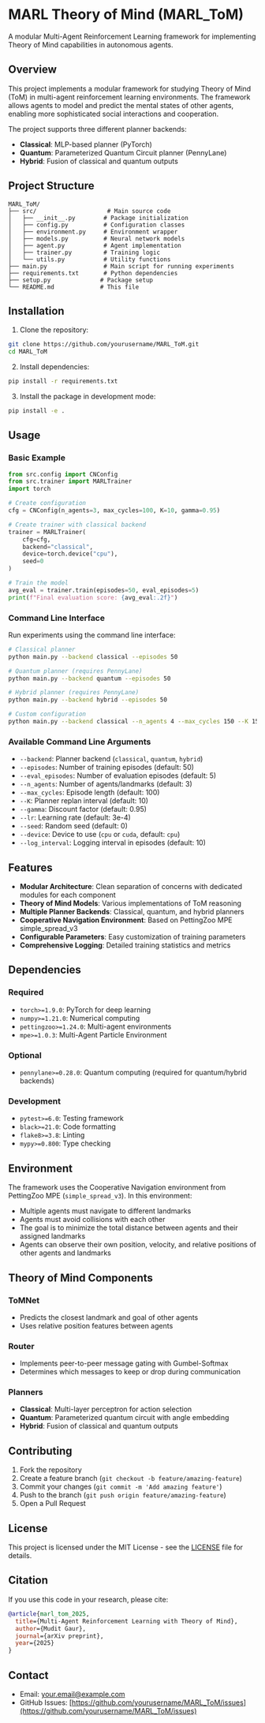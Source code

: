 # MARL Theory of Mind (MARL_ToM)

A modular Multi-Agent Reinforcement Learning framework for implementing Theory of Mind capabilities in autonomous agents.

## Overview

This project implements a modular framework for studying Theory of Mind (ToM) in multi-agent reinforcement learning environments. The framework allows agents to model and predict the mental states of other agents, enabling more sophisticated social interactions and cooperation.

The project supports three different planner backends:
- **Classical**: MLP-based planner (PyTorch)
- **Quantum**: Parameterized Quantum Circuit planner (PennyLane)
- **Hybrid**: Fusion of classical and quantum outputs

## Project Structure

```
MARL_ToM/
├── src/                    # Main source code
│   ├── __init__.py        # Package initialization
│   ├── config.py          # Configuration classes
│   ├── environment.py     # Environment wrapper
│   ├── models.py          # Neural network models
│   ├── agent.py           # Agent implementation
│   ├── trainer.py         # Training logic
│   └── utils.py           # Utility functions
├── main.py                # Main script for running experiments
├── requirements.txt       # Python dependencies
├── setup.py              # Package setup
└── README.md             # This file
```

## Installation

1. Clone the repository:
```bash
git clone https://github.com/yourusername/MARL_ToM.git
cd MARL_ToM
```

2. Install dependencies:
```bash
pip install -r requirements.txt
```

3. Install the package in development mode:
```bash
pip install -e .
```

## Usage

### Basic Example

```python
from src.config import CNConfig
from src.trainer import MARLTrainer
import torch

# Create configuration
cfg = CNConfig(n_agents=3, max_cycles=100, K=10, gamma=0.95)

# Create trainer with classical backend
trainer = MARLTrainer(
    cfg=cfg, 
    backend="classical", 
    device=torch.device("cpu"), 
    seed=0
)

# Train the model
avg_eval = trainer.train(episodes=50, eval_episodes=5)
print(f"Final evaluation score: {avg_eval:.2f}")
```

### Command Line Interface

Run experiments using the command line interface:

```bash
# Classical planner
python main.py --backend classical --episodes 50

# Quantum planner (requires PennyLane)
python main.py --backend quantum --episodes 50

# Hybrid planner (requires PennyLane)
python main.py --backend hybrid --episodes 50

# Custom configuration
python main.py --backend classical --n_agents 4 --max_cycles 150 --K 15
```

### Available Command Line Arguments

- `--backend`: Planner backend (`classical`, `quantum`, `hybrid`)
- `--episodes`: Number of training episodes (default: 50)
- `--eval_episodes`: Number of evaluation episodes (default: 5)
- `--n_agents`: Number of agents/landmarks (default: 3)
- `--max_cycles`: Episode length (default: 100)
- `--K`: Planner replan interval (default: 10)
- `--gamma`: Discount factor (default: 0.95)
- `--lr`: Learning rate (default: 3e-4)
- `--seed`: Random seed (default: 0)
- `--device`: Device to use (`cpu` or `cuda`, default: `cpu`)
- `--log_interval`: Logging interval in episodes (default: 10)

## Features

- **Modular Architecture**: Clean separation of concerns with dedicated modules for each component
- **Theory of Mind Models**: Various implementations of ToM reasoning
- **Multiple Planner Backends**: Classical, quantum, and hybrid planners
- **Cooperative Navigation Environment**: Based on PettingZoo MPE simple_spread_v3
- **Configurable Parameters**: Easy customization of training parameters
- **Comprehensive Logging**: Detailed training statistics and metrics

## Dependencies

### Required
- `torch>=1.9.0`: PyTorch for deep learning
- `numpy>=1.21.0`: Numerical computing
- `pettingzoo>=1.24.0`: Multi-agent environments
- `mpe>=1.0.3`: Multi-Agent Particle Environment

### Optional
- `pennylane>=0.28.0`: Quantum computing (required for quantum/hybrid backends)

### Development
- `pytest>=6.0`: Testing framework
- `black>=21.0`: Code formatting
- `flake8>=3.8`: Linting
- `mypy>=0.800`: Type checking

## Environment

The framework uses the Cooperative Navigation environment from PettingZoo MPE (`simple_spread_v3`). In this environment:

- Multiple agents must navigate to different landmarks
- Agents must avoid collisions with each other
- The goal is to minimize the total distance between agents and their assigned landmarks
- Agents can observe their own position, velocity, and relative positions of other agents and landmarks

## Theory of Mind Components

### ToMNet
- Predicts the closest landmark and goal of other agents
- Uses relative position features between agents

### Router
- Implements peer-to-peer message gating with Gumbel-Softmax
- Determines which messages to keep or drop during communication

### Planners
- **Classical**: Multi-layer perceptron for action selection
- **Quantum**: Parameterized quantum circuit with angle embedding
- **Hybrid**: Fusion of classical and quantum outputs

## Contributing

1. Fork the repository
2. Create a feature branch (`git checkout -b feature/amazing-feature`)
3. Commit your changes (`git commit -m 'Add amazing feature'`)
4. Push to the branch (`git push origin feature/amazing-feature`)
5. Open a Pull Request

## License

This project is licensed under the MIT License - see the [LICENSE](LICENSE) file for details.

## Citation

If you use this code in your research, please cite:

```bibtex
@article{marl_tom_2025,
  title={Multi-Agent Reinforcement Learning with Theory of Mind},
  author={Mudit Gaur},
  journal={arXiv preprint},
  year={2025}
}
```

## Contact

- Email: your.email@example.com
- GitHub Issues: [https://github.com/yourusername/MARL_ToM/issues](https://github.com/yourusername/MARL_ToM/issues)


